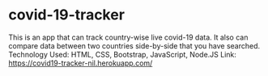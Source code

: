 # covid-19-tracker
This is an app that can track country-wise live covid-19 data. It also can compare data between two countries side-by-side that you have searched.
Technology Used: HTML, CSS, Bootstrap, JavaScript, Node.JS
Link: https://covid19-tracker-nil.herokuapp.com/
